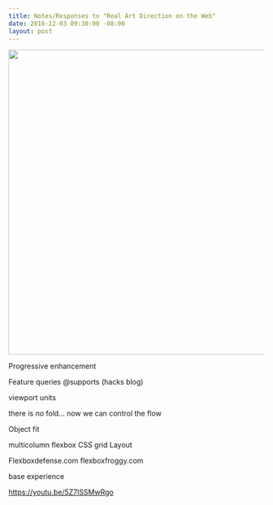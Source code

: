 ```yaml
---
title: Notes/Responses to "Real Art Direction on the Web"
date: 2016-12-03 09:30:00 -08:00
layout: post
---
```


<a href="/uploads/css.jpg"><img src="/uploads/kortos.jpg" width="600px"></a>

Progressive enhancement

Feature queries @supports (hacks blog)

viewport units

there is no fold...  now we can control the flow

Object fit

multicolumn 
flexbox
CSS grid Layout

Flexboxdefense.com
flexboxfroggy.com

base experience

https://youtu.be/5Z7lSSMwRgo